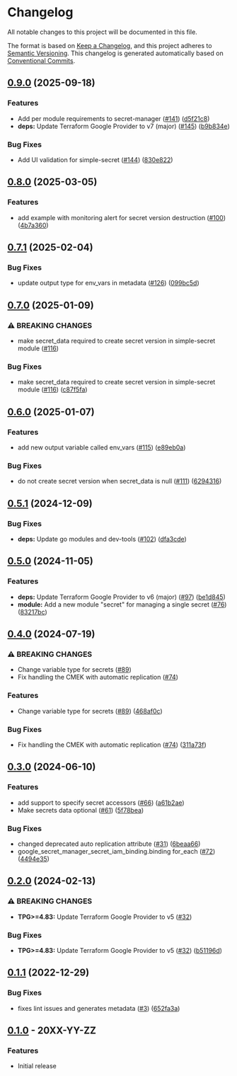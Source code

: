 # Changelog

All notable changes to this project will be documented in this file.

The format is based on
[Keep a Changelog](https://keepachangelog.com/en/1.0.0/),
and this project adheres to
[Semantic Versioning](https://semver.org/spec/v2.0.0.html).
This changelog is generated automatically based on [Conventional Commits](https://www.conventionalcommits.org/en/v1.0.0/).

## [0.9.0](https://github.com/GoogleCloudPlatform/terraform-google-secret-manager/compare/v0.8.0...v0.9.0) (2025-09-18)


### Features

* Add per module requirements to secret-manager ([#141](https://github.com/GoogleCloudPlatform/terraform-google-secret-manager/issues/141)) ([d5f21c8](https://github.com/GoogleCloudPlatform/terraform-google-secret-manager/commit/d5f21c806a94bf8b8c2f7862420af0e336856cd3))
* **deps:** Update Terraform Google Provider to v7 (major) ([#145](https://github.com/GoogleCloudPlatform/terraform-google-secret-manager/issues/145)) ([b9b834e](https://github.com/GoogleCloudPlatform/terraform-google-secret-manager/commit/b9b834edc6d3ae72910740b7bf82b12c2d0dc271))


### Bug Fixes

* Add UI validation for simple-secret ([#144](https://github.com/GoogleCloudPlatform/terraform-google-secret-manager/issues/144)) ([830e822](https://github.com/GoogleCloudPlatform/terraform-google-secret-manager/commit/830e822000f210aad51e34f6b3e2d7a4f6315f57))

## [0.8.0](https://github.com/GoogleCloudPlatform/terraform-google-secret-manager/compare/v0.7.1...v0.8.0) (2025-03-05)


### Features

* add example with monitoring alert for secret version destruction ([#100](https://github.com/GoogleCloudPlatform/terraform-google-secret-manager/issues/100)) ([4b7a360](https://github.com/GoogleCloudPlatform/terraform-google-secret-manager/commit/4b7a360c715eb3c5e36c45d202db0ba486c2d634))

## [0.7.1](https://github.com/GoogleCloudPlatform/terraform-google-secret-manager/compare/v0.7.0...v0.7.1) (2025-02-04)


### Bug Fixes

* update output type for env_vars in metadata ([#126](https://github.com/GoogleCloudPlatform/terraform-google-secret-manager/issues/126)) ([099bc5d](https://github.com/GoogleCloudPlatform/terraform-google-secret-manager/commit/099bc5d2d3a6888f22b19abd938ec1bbe2eb0b4a))

## [0.7.0](https://github.com/GoogleCloudPlatform/terraform-google-secret-manager/compare/v0.6.0...v0.7.0) (2025-01-09)


### ⚠ BREAKING CHANGES

* make secret_data required to create secret version in simple-secret module ([#116](https://github.com/GoogleCloudPlatform/terraform-google-secret-manager/issues/116))

### Bug Fixes

* make secret_data required to create secret version in simple-secret module ([#116](https://github.com/GoogleCloudPlatform/terraform-google-secret-manager/issues/116)) ([c87f5fa](https://github.com/GoogleCloudPlatform/terraform-google-secret-manager/commit/c87f5fa5accab89e9b5b276bc68ccccf338c8079))

## [0.6.0](https://github.com/GoogleCloudPlatform/terraform-google-secret-manager/compare/v0.5.1...v0.6.0) (2025-01-07)


### Features

* add new output variable called env_vars ([#115](https://github.com/GoogleCloudPlatform/terraform-google-secret-manager/issues/115)) ([e89eb0a](https://github.com/GoogleCloudPlatform/terraform-google-secret-manager/commit/e89eb0a683d0d3ca32a366edc2ebe6c151bb31ad))


### Bug Fixes

* do not create secret version when secret_data is null ([#111](https://github.com/GoogleCloudPlatform/terraform-google-secret-manager/issues/111)) ([6294316](https://github.com/GoogleCloudPlatform/terraform-google-secret-manager/commit/629431642e2ebd15e441ee7501535cd1b2036e85))

## [0.5.1](https://github.com/GoogleCloudPlatform/terraform-google-secret-manager/compare/v0.5.0...v0.5.1) (2024-12-09)


### Bug Fixes

* **deps:** Update go modules and dev-tools ([#102](https://github.com/GoogleCloudPlatform/terraform-google-secret-manager/issues/102)) ([dfa3cde](https://github.com/GoogleCloudPlatform/terraform-google-secret-manager/commit/dfa3cde0f08bab77308151f5f49a17e50ce0730c))

## [0.5.0](https://github.com/GoogleCloudPlatform/terraform-google-secret-manager/compare/v0.4.0...v0.5.0) (2024-11-05)


### Features

* **deps:** Update Terraform Google Provider to v6 (major) ([#97](https://github.com/GoogleCloudPlatform/terraform-google-secret-manager/issues/97)) ([be1d845](https://github.com/GoogleCloudPlatform/terraform-google-secret-manager/commit/be1d84531e8581c37974a58ca6ffef63634f3096))
* **module:** Add a new module "secret" for managing a single secret ([#76](https://github.com/GoogleCloudPlatform/terraform-google-secret-manager/issues/76)) ([83217bc](https://github.com/GoogleCloudPlatform/terraform-google-secret-manager/commit/83217bcb14abe4ed3bec8f029a8062648a883910))

## [0.4.0](https://github.com/GoogleCloudPlatform/terraform-google-secret-manager/compare/v0.3.0...v0.4.0) (2024-07-19)


### ⚠ BREAKING CHANGES

* Change variable type for secrets ([#89](https://github.com/GoogleCloudPlatform/terraform-google-secret-manager/issues/89))
* Fix handling the CMEK with automatic replication ([#74](https://github.com/GoogleCloudPlatform/terraform-google-secret-manager/issues/74))

### Features

* Change variable type for secrets ([#89](https://github.com/GoogleCloudPlatform/terraform-google-secret-manager/issues/89)) ([468af0c](https://github.com/GoogleCloudPlatform/terraform-google-secret-manager/commit/468af0c034b586aec31a557326d8b61d1cbb7708))


### Bug Fixes

* Fix handling the CMEK with automatic replication ([#74](https://github.com/GoogleCloudPlatform/terraform-google-secret-manager/issues/74)) ([311a73f](https://github.com/GoogleCloudPlatform/terraform-google-secret-manager/commit/311a73f34b8a7e855366024289031a9cef80bf04))

## [0.3.0](https://github.com/GoogleCloudPlatform/terraform-google-secret-manager/compare/v0.2.0...v0.3.0) (2024-06-10)


### Features

* add support to specify secret accessors ([#66](https://github.com/GoogleCloudPlatform/terraform-google-secret-manager/issues/66)) ([a61b2ae](https://github.com/GoogleCloudPlatform/terraform-google-secret-manager/commit/a61b2aea5b7962a7a7ad9d7fe8d8c167ef620430))
* Make secrets data optional ([#61](https://github.com/GoogleCloudPlatform/terraform-google-secret-manager/issues/61)) ([5f78bea](https://github.com/GoogleCloudPlatform/terraform-google-secret-manager/commit/5f78bea92bbd13734e3488c18e6edc973ff46bd3))


### Bug Fixes

* changed deprecated auto replication attribute ([#31](https://github.com/GoogleCloudPlatform/terraform-google-secret-manager/issues/31)) ([6beaa66](https://github.com/GoogleCloudPlatform/terraform-google-secret-manager/commit/6beaa663d4c4ed254fb9433664261846891f2dd5))
* google_secret_manager_secret_iam_binding.binding for_each ([#72](https://github.com/GoogleCloudPlatform/terraform-google-secret-manager/issues/72)) ([4494e35](https://github.com/GoogleCloudPlatform/terraform-google-secret-manager/commit/4494e354495771294bb660f01360211ce4b3e73f))

## [0.2.0](https://github.com/GoogleCloudPlatform/terraform-google-secret-manager/compare/v0.1.1...v0.2.0) (2024-02-13)


### ⚠ BREAKING CHANGES

* **TPG>=4.83:** Update Terraform Google Provider to v5 ([#32](https://github.com/GoogleCloudPlatform/terraform-google-secret-manager/issues/32))

### Bug Fixes

* **TPG>=4.83:** Update Terraform Google Provider to v5 ([#32](https://github.com/GoogleCloudPlatform/terraform-google-secret-manager/issues/32)) ([b51196d](https://github.com/GoogleCloudPlatform/terraform-google-secret-manager/commit/b51196d6b1d7647ebf120a5084e6ad21c4c78f48))

## [0.1.1](https://github.com/GoogleCloudPlatform/terraform-google-secret-manager/compare/v0.1.0...v0.1.1) (2022-12-29)


### Bug Fixes

* fixes lint issues and generates metadata ([#3](https://github.com/GoogleCloudPlatform/terraform-google-secret-manager/issues/3)) ([652fa3a](https://github.com/GoogleCloudPlatform/terraform-google-secret-manager/commit/652fa3a17099c5cb808e8b55c45c08fd42e29cda))

## [0.1.0](https://github.com/terraform-google-modules/terraform-google-secret-manager/releases/tag/v0.1.0) - 20XX-YY-ZZ

### Features

- Initial release

[0.1.0]: https://github.com/terraform-google-modules/terraform-google-secret-manager/releases/tag/v0.1.0
